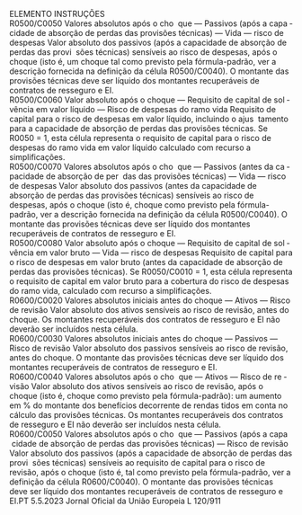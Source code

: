  
ELEMENTO  INSTRUÇÕES  
R0500/C0050  Valores absolutos após o cho ­
que — Passivos (após a capa ­
cidade de absorção de perdas 
das provisões técnicas) — Vida 
— risco de despesas  Valor absoluto dos passivos (após a capacidade de absorção de perdas das provi ­
sões técnicas) sensíveis ao risco de despesas, após o choque (isto é, um choque tal 
como previsto pela fórmula-padrão, ver a descrição fornecida na definição da 
célula R0500/C0040). 
O montante das provisões técnicas deve ser líquido dos montantes recuperáveis de 
contratos de resseguro e EI.  
R0500/C0060  Valor absoluto após o choque 
— Requisito de capital de sol ­
vência em valor líquido — 
Risco de despesas do ramo 
vida  Requisito de capital para o risco de despesas em valor líquido, incluindo o ajus ­
tamento para a capacidade de absorção de perdas das provisões técnicas. 
Se R0050 = 1, esta célula representa o requisito de capital para o risco de 
despesas do ramo vida em valor líquido calculado com recurso a simplificações.  
R0500/C0070  Valores absolutos após o cho ­
que — Passivos (antes da ca ­
pacidade de absorção de per ­
das das provisões técnicas) — 
Vida — risco de despesas  Valor absoluto dos passivos (antes da capacidade de absorção de perdas das 
provisões técnicas) sensíveis ao risco de despesas, após o choque (isto é, choque 
como previsto pela fórmula-padrão, ver a descrição fornecida na definição da 
célula R0500/C0040). 
O montante das provisões técnicas deve ser líquido dos montantes recuperáveis de 
contratos de resseguro e EI.  
R0500/C0080  Valor absoluto após o choque 
— Requisito de capital de sol ­
vência em valor bruto — Vida 
— risco de despesas  Requisito de capital para o risco de despesas em valor bruto (antes da capacidade 
de absorção de perdas das provisões técnicas). 
Se R0050/C0010 = 1, esta célula representa o requisito de capital em valor bruto 
para a cobertura do risco de despesas do ramo vida, calculado com recurso a 
simplificações.  
R0600/C0020  Valores absolutos iniciais antes 
do choque — Ativos — Risco 
de revisão  Valor absoluto dos ativos sensíveis ao risco de revisão, antes do choque. 
Os montantes recuperáveis dos contratos de resseguro e EI não deverão ser 
incluídos nesta célula.  
R0600/C0030  Valores absolutos iniciais antes 
do choque — Passivos — 
Risco de revisão  Valor absoluto dos passivos sensíveis ao risco de revisão, antes do choque. 
O montante das provisões técnicas deve ser líquido dos montantes recuperáveis de 
contratos de resseguro e EI.  
R0600/C0040  Valores absolutos após o cho ­
que — Ativos — Risco de re ­
visão  Valor absoluto dos ativos sensíveis ao risco de revisão, após o choque (isto é, 
choque como previsto pela fórmula-padrão): um aumento em % do montante dos 
benefícios decorrente de rendas tidos em conta no cálculo das provisões técnicas. 
Os montantes recuperáveis dos contratos de resseguro e EI não deverão ser 
incluídos nesta célula.  
R0600/C0050  Valores absolutos após o cho ­
que — Passivos (após a capa ­
cidade de absorção de perdas 
das provisões técnicas) — 
Risco de revisão  Valor absoluto dos passivos (após a capacidade de absorção de perdas das provi ­
sões técnicas) sensíveis ao requisito de capital para o risco de revisão, após o 
choque (isto é, tal como previsto pela fórmula-padrão, ver a definição da célula 
R0600/C0040). 
O montante das provisões técnicas deve ser líquido dos montantes recuperáveis de 
contratos de resseguro e EI.PT  5.5.2023 Jornal Oficial da União Europeia L 120/911
